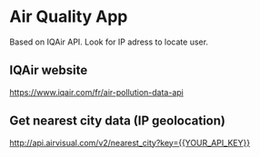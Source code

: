 # Air Quality App
Based on IQAir API.
Look for IP adress to locate user.

## IQAir website
https://www.iqair.com/fr/air-pollution-data-api

## Get nearest city data (IP geolocation)
http://api.airvisual.com/v2/nearest_city?key={{YOUR_API_KEY}}

